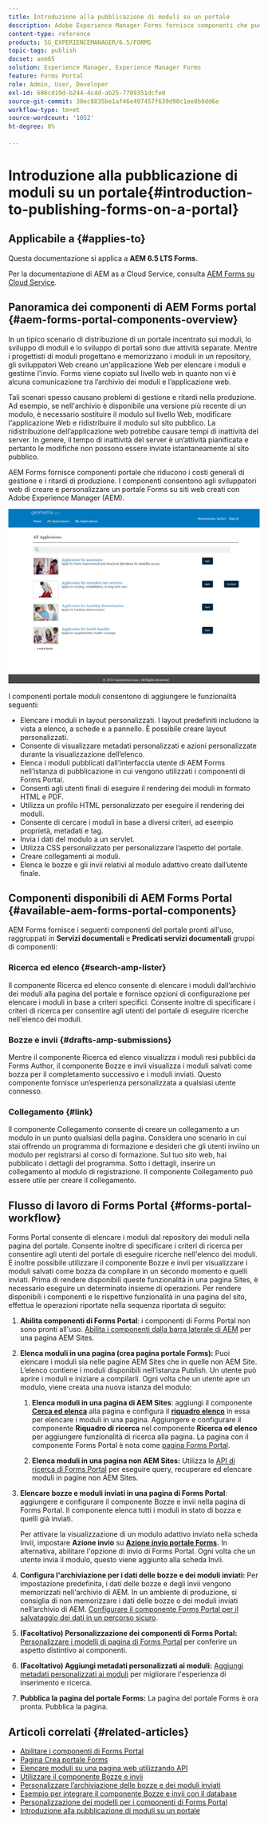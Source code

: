 ```yaml
---
title: Introduzione alla pubblicazione di moduli su un portale
description: Adobe Experience Manager Forms fornisce componenti che puoi utilizzare per creare il tuo Forms Portal. Questo articolo illustra i componenti disponibili di Forms Portal.
content-type: reference
products: SG_EXPERIENCEMANAGER/6.5/FORMS
topic-tags: publish
docset: aem65
solution: Experience Manager, Experience Manager Forms
feature: Forms Portal
role: Admin, User, Developer
exl-id: 606cd19d-b244-4c4d-ab25-7709351dcfe0
source-git-commit: 30ec8835be1af46e497457f639d90c1ee8b9dd6e
workflow-type: tm+mt
source-wordcount: '1052'
ht-degree: 0%

---
```


# Introduzione alla pubblicazione di moduli su un portale{#introduction-to-publishing-forms-on-a-portal}

## Applicabile a {#applies-to}

Questa documentazione si applica a **AEM 6.5 LTS Forms**.

Per la documentazione di AEM as a Cloud Service, consulta [AEM Forms su Cloud Service](https://experienceleague.adobe.com/docs/experience-manager-cloud-service/content/forms/adaptive-forms-authoring/authoring-adaptive-forms-foundation-components/configure-forms-portal.html?lang=it).


## Panoramica dei componenti di AEM Forms portal {#aem-forms-portal-components-overview}

In un tipico scenario di distribuzione di un portale incentrato sui moduli, lo sviluppo di moduli e lo sviluppo di portali sono due attività separate. Mentre i progettisti di moduli progettano e memorizzano i moduli in un repository, gli sviluppatori Web creano un&#39;applicazione Web per elencare i moduli e gestirne l&#39;invio. Forms viene copiato sul livello web in quanto non vi è alcuna comunicazione tra l’archivio dei moduli e l’applicazione web.

Tali scenari spesso causano problemi di gestione e ritardi nella produzione. Ad esempio, se nell&#39;archivio è disponibile una versione più recente di un modulo, è necessario sostituire il modulo sul livello Web, modificare l&#39;applicazione Web e ridistribuire il modulo sul sito pubblico. La ridistribuzione dell’applicazione web potrebbe causare tempi di inattività del server. In genere, il tempo di inattività del server è un’attività pianificata e pertanto le modifiche non possono essere inviate istantaneamente al sito pubblico.

AEM Forms fornisce componenti portale che riducono i costi generali di gestione e i ritardi di produzione. I componenti consentono agli sviluppatori web di creare e personalizzare un portale Forms su siti web creati con Adobe Experience Manager (AEM).

![Portale AEM Forms](assets/aem-forms-portal.png)

I componenti portale moduli consentono di aggiungere le funzionalità seguenti:

* Elencare i moduli in layout personalizzati. I layout predefiniti includono la vista a elenco, a schede e a pannello. È possibile creare layout personalizzati.
* Consente di visualizzare metadati personalizzati e azioni personalizzate durante la visualizzazione dell’elenco.
* Elenca i moduli pubblicati dall’interfaccia utente di AEM Forms nell’istanza di pubblicazione in cui vengono utilizzati i componenti di Forms Portal.
* Consenti agli utenti finali di eseguire il rendering dei moduli in formato HTML e PDF.
* Utilizza un profilo HTML personalizzato per eseguire il rendering dei moduli.
* Consente di cercare i moduli in base a diversi criteri, ad esempio proprietà, metadati e tag.
* Invia i dati del modulo a un servlet.
* Utilizza CSS personalizzato per personalizzare l’aspetto del portale.
* Creare collegamenti ai moduli.
* Elenca le bozze e gli invii relativi al modulo adattivo creato dall’utente finale.

## Componenti disponibili di AEM Forms Portal {#available-aem-forms-portal-components}

AEM Forms fornisce i seguenti componenti del portale pronti all&#39;uso, raggruppati in **Servizi documentali** e **Predicati servizi documentali** gruppi di componenti:

### Ricerca ed elenco {#search-amp-lister}

Il componente Ricerca ed elenco consente di elencare i moduli dall’archivio dei moduli alla pagina del portale e fornisce opzioni di configurazione per elencare i moduli in base a criteri specifici. Consente inoltre di specificare i criteri di ricerca per consentire agli utenti del portale di eseguire ricerche nell&#39;elenco dei moduli.

### Bozze e invii {#drafts-amp-submissions}

Mentre il componente Ricerca ed elenco visualizza i moduli resi pubblici da Forms Author, il componente Bozze e invii visualizza i moduli salvati come bozza per il completamento successivo e i moduli inviati. Questo componente fornisce un’esperienza personalizzata a qualsiasi utente connesso.

### Collegamento {#link}

Il componente Collegamento consente di creare un collegamento a un modulo in un punto qualsiasi della pagina. Considera uno scenario in cui stai offrendo un programma di formazione e desideri che gli utenti inviino un modulo per registrarsi al corso di formazione. Sul tuo sito web, hai pubblicato i dettagli del programma. Sotto i dettagli, inserire un collegamento al modulo di registrazione. Il componente Collegamento può essere utile per creare il collegamento.

## Flusso di lavoro di Forms Portal {#forms-portal-workflow}

Forms Portal consente di elencare i moduli dal repository dei moduli nella pagina del portale. Consente inoltre di specificare i criteri di ricerca per consentire agli utenti del portale di eseguire ricerche nell&#39;elenco dei moduli. È inoltre possibile utilizzare il componente Bozze e invii per visualizzare i moduli salvati come bozza da compilare in un secondo momento e quelli inviati. Prima di rendere disponibili queste funzionalità in una pagina Sites, è necessario eseguire un determinato insieme di operazioni. Per rendere disponibili i componenti e le rispettive funzionalità in una pagina del sito, effettua le operazioni riportate nella sequenza riportata di seguito:

1. **Abilita componenti di Forms Portal**: i componenti di Forms Portal non sono pronti all&#39;uso. [Abilita i componenti dalla barra laterale di AEM](/help/forms/using/enabling-forms-portal-components.md) per una pagina AEM Sites.
1. **Elenca moduli in una pagina (crea pagina portale Forms):** Puoi elencare i moduli sia nelle pagine AEM Sites che in quelle non AEM Site. L’elenco contiene i moduli disponibili nell’istanza Publish. Un utente può aprire i moduli e iniziare a compilarli. Ogni volta che un utente apre un modulo, viene creata una nuova istanza del modulo:

   1. **Elenca moduli in una pagina di AEM Sites**: aggiungi il componente **[Cerca ed elenca](../../forms/using/creating-form-portal-page.md)** alla pagina e configura il **[riquadro elenco](../../forms/using/creating-form-portal-page.md#p-list-pane-p)** in essa per elencare i moduli in una pagina. Aggiungere e configurare il componente **Riquadro di ricerca** nel componente **Ricerca ed elenco** per aggiungere funzionalità di ricerca alla pagina. La pagina con il componente Forms Portal è nota come [pagina Forms Portal](../../forms/using/creating-form-portal-page.md).

   1. **Elenca moduli in una pagina non AEM Sites:** Utilizza le [API di ricerca di Forms Portal](/help/forms/using/listing-forms-webpage-using-apis.md) per eseguire query, recuperare ed elencare moduli in pagine non AEM Sites.

1. **Elencare bozze e moduli inviati in una pagina di Forms Portal**: aggiungere e configurare il componente Bozze e invii nella pagina di Forms Portal. Il componente elenca tutti i moduli in stato di bozza e quelli già inviati.

   Per attivare la visualizzazione di un modulo adattivo inviato nella scheda Invii, impostare **Azione invio** su **[Azione invio portale Forms](configuring-submit-actions.md).** In alternativa, abilitare l&#39;opzione di invio di Forms Portal. Ogni volta che un utente invia il modulo, questo viene aggiunto alla scheda Invii.

1. **Configura l&#39;archiviazione per i dati delle bozze e dei moduli inviati:** Per impostazione predefinita, i dati delle bozze e degli invii vengono memorizzati nell&#39;archivio di AEM. In un ambiente di produzione, si consiglia di non memorizzare i dati delle bozze o dei moduli inviati nell’archivio di AEM. [Configurare il componente Forms Portal per il salvataggio dei dati in un percorso sicuro](../../forms/using/draft-submission-component.md#customizing-the-storage).
1. **(Facoltativo) Personalizzazione dei componenti di Forms Portal:** [Personalizzare i modelli di pagina di Forms Portal](../../forms/using/customizing-templates-forms-portal-components.md) per conferire un aspetto distintivo ai componenti.
1. **(Facoltativo) Aggiungi metadati personalizzati ai moduli:** [Aggiungi metadati personalizzati ai moduli](../../forms/using/customizing-templates-forms-portal-components.md) per migliorare l&#39;esperienza di inserimento e ricerca.
1. **Pubblica la pagina del portale Forms:** La pagina del portale Forms è ora pronta. Pubblica la pagina.

## Articoli correlati {#related-articles}

* [Abilitare i componenti di Forms Portal](/help/forms/using/enabling-forms-portal-components.md)
* [Pagina Crea portale Forms](../../forms/using/creating-form-portal-page.md)
* [Elencare moduli su una pagina web utilizzando API](/help/forms/using/listing-forms-webpage-using-apis.md)
* [Utilizzare il componente Bozze e invii](../../forms/using/draft-submission-component.md)
* [Personalizzare l’archiviazione delle bozze e dei moduli inviati](../../forms/using/draft-submission-component.md#customizing-the-storage)
* [Esempio per integrare il componente Bozze e invii con il database](integrate-draft-submission-database.md)
* [Personalizzazione dei modelli per i componenti di Forms Portal](../../forms/using/customizing-templates-forms-portal-components.md)
* [Introduzione alla pubblicazione di moduli su un portale](../../forms/using/introduction-publishing-forms.md)
